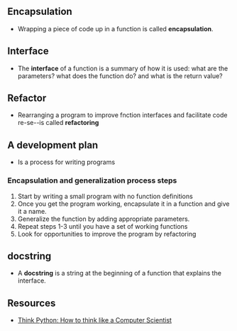 ## Encapsulation

- Wrapping a piece of code up in a function is called **encapsulation**.

## Interface

- The **interface** of a function is a summary of how it is used: what are the parameters? what does the function do? and what is the return value?

## Refactor

- Rearranging a program to improve fnction interfaces and facilitate code re-se--is called **refactoring**

## A development plan

- Is a process for writing programs

### Encapsulation and generalization process steps

1. Start by writing a small program with no function definitions
1. Once you get the program working, encapsulate it in a function and give it a name.
1. Generalize the function by adding appropriate parameters.
1. Repeat steps 1-3 until you have a set of working functions
1. Look for opportunities to improve the program by refactoring

## docstring

- A **docstring** is a string at the beginning of a function that explains the interface.

## Resources

- [Think Python: How to think like a Computer Scientist](http://www.greenteapress.com/thinkpython/html/index.html)
